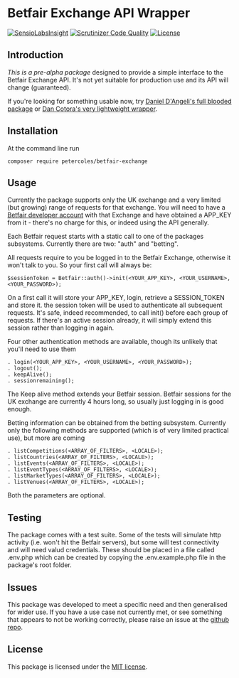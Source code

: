 # Betfair Exchange API Wrapper

[![SensioLabsInsight](https://insight.sensiolabs.com/projects/1b24740e-5b91-467e-8d44-3a2c158fafaa/mini.png)](https://insight.sensiolabs.com/projects/1b24740e-5b91-467e-8d44-3a2c158fafaa)
[![Scrutinizer Code Quality](https://scrutinizer-ci.com/g/petercoles/Betfair-Exchange/badges/quality-score.png?b=master)](https://scrutinizer-ci.com/g/petercoles/Betfair-Exchange/?branch=master)
[![License](http://img.shields.io/:license-mit-blue.svg)](http://doge.mit-license.org)


## Introduction

*This is a pre-alpha package* designed to provide a simple interface to the Betfair Exchange API. It's not yet suitable for production use and its API will change (guaranteed).

If you're looking for something usable now, try [Daniel D'Angeli's full blooded package](https://github.com/danieledangeli/betfair-php) or [Dan Cotora's very lightweight wrapper](https://github.com/dcro/simple-betfair-php-api).


## Installation

At the command line run

```
composer require petercoles/betfair-exchange
```


## Usage

Currently the package supports only the UK exchange and a very limited (but growing) range of requests for that exchange. You will need to have a [Betfair developer account](https://developer.betfair.com/) with that Exchange and have obtained a APP_KEY from it - there's no charge for this, or indeed using the API generally.

Each Betfair request starts with a static call to one of the packages subsystems. Currently there are two: "auth" and "betting".

All requests require to you be logged in to the Betfair Exchange, otherwise it won't talk to you. So your first call will always be:
```
$sessionToken = Betfair::auth()->init(<YOUR_APP_KEY>, <YOUR_USERNAME>, <YOUR_PASSWORD>);
```
On a first call it will store your APP_KEY, login, retrieve a SESSION_TOKEN and store it. the session token will be used to authenticate all subsequent requests. It's safe, indeed recommended, to call init() before each group of requests. If there's an active session already, it will simply extend this session rather than logging in again.

Four other authentication methods are available, though its unlikely that you'll need to use them
```
. login(<YOUR_APP_KEY>, <YOUR_USERNAME>, <YOUR_PASSWORD>);
. logout();
. keepAlive();
. sessionremaining();
```
The Keep alive method extends your Betfair session. Betfair sessions for the UK exchange are currently 4 hours long, so usually just logging in is good enough.

Betting information can be obtained from the betting subsystem. Currently only the following methods are supported (which is of very limited practical use), but more are coming
```
. listCompetitions(<ARRAY_OF_FILTERS>, <LOCALE>);
. listCountries(<ARRAY_OF_FILTERS>, <LOCALE>);
. listEvents(<ARRAY_OF_FILTERS>, <LOCALE>);
. listEventTypes(<ARRAY_OF_FILTERS>, <LOCALE>);
. listMarketTypes(<ARRAY_OF_FILTERS>, <LOCALE>);
. listVenues(<ARRAY_OF_FILTERS>, <LOCALE>);
```
Both the parameters are optional.

## Testing

The package comes with a test suite. Some of the tests will simulate http activity (i.e. won't hit the Betfair servers), but some will test connectivity and will need valud credentials. These should be placed in a file called .env.php which can be created by copying the .env.example.php file in the package's root folder.


## Issues

This package was developed to meet a specific need and then generalised for wider use. If you have a use case not currently met, or see something that appears to not be working correctly, please raise an issue at the [github repo](https://github.com/petercoles/betfair-exchange/issues).


## License

This package is licensed under the [MIT license](http://opensource.org/licenses/MIT).

